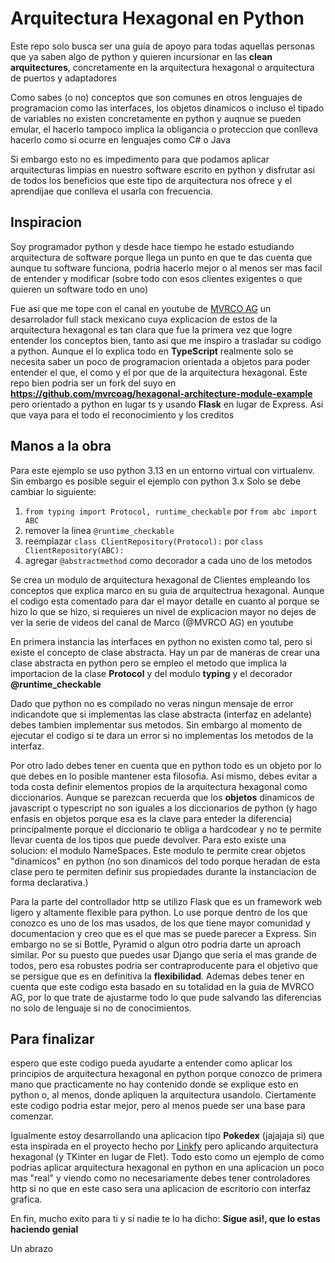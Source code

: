 <h1>Arquitectura Hexagonal en Python</h1>
<p>Este repo solo busca ser una guía de apoyo para todas aquellas personas que ya saben algo de python y quieren incursionar
en las <b>clean arquitectures</b>, concretamente en la arquitectura hexagonal o arquitectura de puertos y adaptadores</p>

<p>Como sabes (o no) conceptos que son comunes en otros lenguajes de programacion como las interfaces, los objetos dinamicos o incluso el tipado de variables
no existen concretamente en python y auqnue se pueden emular, el hacerlo tampoco implica la obligancia o proteccion que conlleva hacerlo como si ocurre en lenguajes
como C# o Java</p>

<p>Si embargo esto no es impedimento para que podamos aplicar arquitecturas limpias en nuestro software escrito en python y disfrutar asi de todos los beneficios
que este tipo de arquitectura nos ofrece y el aprendijae que conlleva el usarla con frecuencia.</p>

<h2>Inspiracion</h2>
<p>Soy programador python y desde hace tiempo he estado estudiando arquitectura de software porque llega un punto en que te das cuenta que aunque tu software
funciona, podria hacerlo mejor o al menos ser mas facil de entender y modificar (sobre todo con esos clientes exigentes o que quieren un software todo en uno)</p>

<p>Fue asi que me tope con el canal en youtube de <a href=https://www.youtube.com/@mvrcoag>MVRCO AG</a> un desarrolador full stack mexicano cuya explicacion
de estos de la arquitectura hexagonal es tan clara que fue la primera vez que logre entender los conceptos bien, tanto asi que me inspiro a trasladar su codigo a python.
Aunque el lo explica todo en <b>TypeScript</b> realmente solo se necesita saber un poco de programacion orientada a objetos para poder entender el que, el como y 
el por que de la arquitectura hexagonal.
Este repo bien podria ser un fork del suyo en <a href="https://github.com/mvrcoag/hexagonal-architecture-module-example"><b>https://github.com/mvrcoag/hexagonal-architecture-module-example</b></a>
pero orientado a python en lugar ts y usando <b>Flask</b> en lugar de Express. Asi que vaya para el todo el reconocimiento y los creditos</p>

<h2>Manos a la obra</h2>
<p>Para este ejemplo se uso python 3.13 en un entorno virtual con virtualenv. Sin embargo es posible
seguir el ejemplo con python 3.x Solo se debe cambiar lo siguiente:
<ol>
  <li>
    <code>from typing import Protocol, runtime_checkable</code> por <code>from abc import ABC</code>
  </li>
  <li>
    remover la linea <code>@runtime_checkable</code>
  </li>
  <li>
    reemplazar <code>class ClientRepository(Protocol):</code> por <code>class ClientRepository(ABC):</code>
  </li>
  <li>
    agregar <code>@abstractmethod</code> como decorador a cada uno de los metodos
  </li>
</ol>

</p>
<p>Se crea un modulo de arquitectura hexagonal de Clientes empleando los conceptos que explica marco en su guia de arquitectrua hexagonal. Aunque el
codigo esta comentado para dar el mayor detalle en cuanto al porque se hizo lo que se hizo, si requieres un nivel de explicacion mayor no dejes de ver 
la serie de videos del canal de Marco (@MVRCO AG) en youtube</p>
<p>En primera instancia las interfaces en python no existen como tal, pero si existe el concepto de clase abstracta. Hay un par de maneras de crear una clase
abstracta en python pero se empleo el metodo que implica la importacion de la clase <b>Protocol</b> y del modulo <b>typing</b> y el 
decorador <b>@runtime_checkable</b></p>

<p>
  Dado que python no es compilado no veras ningun mensaje de error indicandote que si implementas las clase abstracta (interfaz en adelante) debes tambien
  implementar sus metodos. Sin embargo al momento de ejecutar el codigo si te dara un error si no implementas los metodos de la interfaz.
</p>
<p>
  Por otro lado debes tener en cuenta que en python todo es un objeto por lo que debes en lo posible mantener esta filosofia.
  Asi mismo, debes evitar a toda costa definir elementos propios de la arquitectura hexagonal como diccionarios. Aunque se parezcan recuerda que los <b>objetos</b> dinamicos
  de javascript o typescript no son iguales a los diccionarios de python (y hago enfasis en objetos porque esa es la clave para enteder la diferencia) principalmente
  porque el diccionario te obliga a hardcodear y no te permite llevar cuenta de los tipos que puede devolver. Para esto existe una solucion: el modulo NameSpaces.
  Este modulo te permite crear objetos "dinamicos" en python (no son dinamicos del todo porque heradan de esta clase pero te permiten definir sus propiedades durante
  la instanciacion de forma declarativa.)
</p>

<p>
  Para la parte del controllador http se utilizo Flask que es un framework web ligero y altamente flexible para python. Lo use porque dentro de los que conozco
  es uno de los mas usados, de los que tiene mayor comunidad y documentacion y creo que es el que mas se puede parecer a Express. Sin embargo no se si Bottle, Pyramid
  o algun otro podria darte un aproach similar. Por su puesto que puedes usar Django que seria el mas grande de todos, pero esa robustes podria ser contraproducente
  para el objetivo que se persigue que es en definitiva la <b>flexibilidad</b>. Ademas debes tener en cuenta que este codigo esta basado en su totalidad en la guia
  de MVRCO AG, por lo que trate de ajustarme todo lo que pude salvando las diferencias no solo de lenguaje si no de conocimientos.
</p>

<h2>Para finalizar</h2>
<p>
  espero que este codigo pueda ayudarte a entender como aplicar los principios de arquitectura hexagonal en python porque conozco de primera mano que practicamente
  no hay contenido donde se explique esto en python o, al menos, donde apliquen la arquitectura usandolo.
  Ciertamente este codigo podria estar mejor, pero al menos puede ser una base para comenzar.
</p>

<p>
  Igualmente estoy desarrollando una aplicacion tipo <b>Pokedex</b> (jajajaja si) que esta inspirada en el proyecto hecho por 
  <a href="https://www.youtube.com/@Linkfydev">Linkfy</a> pero aplicando arquitectura hexagonal (y TKinter en lugar de Flet). Todo esto como un ejemplo de como podrias
  aplicar arquitectura hexagonal en python en una aplicacion un poco mas "real" y viendo como no necesariamente debes tener controladores http si no que en este caso
  sera una aplicacion de escritorio con interfaz grafica.
</p>

<p>En fin, mucho exito para ti y si nadie te lo ha dicho: <b>Sigue asi!, que lo estas haciendo genial </b></p>
<p>Un abrazo</p>
